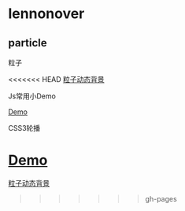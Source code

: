 # lennonover

## particle

粒子

<<<<<<< HEAD
[粒子动态背景](https://lennonover.github.io/lennonover/particle/particle-bg.html)

Js常用小Demo

[Demo](https://lennonover.github.io/lennonover/other/index.html)

CSS3轮播

[Demo](https://lennonover.github.io/lennonover/slider/slider.html)
=======
[粒子动态背景](http://htmlpreview.github.io/?https://github.com/lennonover/lennonover/blob/master/particle/particle-bg.html)
>>>>>>> gh-pages
